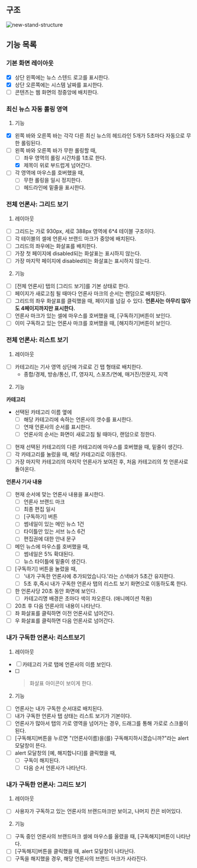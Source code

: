 ## 구조

![new-stand-structure](https://user-images.githubusercontent.com/96980857/230043837-46156db8-a817-4440-bf85-b000e9eb3525.png)

## 기능 목록

### 기본 화면 레이아웃

- [x] 상단 왼쪽에는 뉴스 스텐드 로고를 표시한다.
- [x] 상단 오른쪽에는 시스템 날짜를 표시한다.
- [ ] 콘텐츠는 웹 화면의 정중앙에 배치한다.

### 최신 뉴스 자동 롤링 영역

1. 기능

- [x] 왼쪽 바와 오른쪽 바는 각각 다른 최신 뉴스의 헤드라인 5개가 5초마다 자동으로 무한 롤링된다.
- [ ] 왼쪽 바와 오른쪽 바가 무한 롤링할 때,
  - [ ] 좌우 영역의 롤링 시간차를 1초로 한다.
  - [x] 제목이 위로 부드럽게 넘어간다.
- [ ] 각 영역에 마우스를 호버했을 때,
  - [ ] 무한 롤링을 일시 정지한다.
  - [ ] 헤드라인에 밑줄을 표시한다.

### 전체 언론사: 그리드 보기

1. 레이아웃

- [ ] 그리드는 가로 930px, 세로 388px 영역에 6\*4 테이블 구조이다.
- [ ] 각 테이블의 셀에 언론사 브랜드 마크가 중앙에 배치된다.
- [ ] 그리드의 좌우에는 화살표를 배치한다.
- [ ] 가장 첫 페이지에 disabled되는 화살표는 표시하지 않는다.
- [ ] 가장 마지막 페이지에 disabled되는 화살표는 표시하지 않는다.

2. 기능

- [ ] [전체 언론사] 탭의 [그리드 보기]를 기본 상태로 한다.
- [ ] 페이지가 새로고침 될 때마다 언론사 마크의 순서는 랜덤으로 배치된다.
- [ ] 그리드의 좌우 화살표를 클릭했을 때, 페이지를 넘길 수 있다.
      **언론사는 아무리 많아도 4페이지까지만 표시한다.**
- [ ] 언론사 마크가 있는 셀에 마우스를 호버했을 때, [구독하기]버튼이 보인다.
- [ ] 이미 구독하고 있는 언론사 마크를 호버했을 때, [해지하기]버튼이 보인다.

### 전체 언론사: 리스트 보기

1. 레이아웃

- [ ] 카테고리는 기사 영역 상단에 가로로 긴 탭 형태로 배치한다.
  - 종합/경제, 방송/통신, IT, 영자지, 스포츠/연예, 매거진/전문지, 지역

2. 기능

**카테고리**

- 선택된 카테고리 이름 옆에
  - [ ] 해당 카테고리에 속하는 언론사의 갯수를 표시한다.
  - [ ] 연재 언론사의 순서를 표시한다.
  - [ ] 언론사의 순서는 화면이 새로고침 될 때마다, 랜덤으로 정한다.
- [ ] 현재 선택된 카테고리의 다른 카테고리에 마우스를 호버했을 때, 밑줄이 생긴다.
- [ ] 각 카테고리를 눌렀을 때, 해당 카테고리로 이동한다.
- [ ] 가장 마지막 카테고리의 마지막 언론사가 보여진 후, 처음 카테고리의 첫 언론사로 돌아온다.

**언론사 기사 내용**

- [ ] 현재 순서에 맞는 언론사 내용을 표시한다.
  - [ ] 언론사 브랜드 마크
  - [ ] 최종 편집 일시
  - [ ] [구독하기] 버튼
  - [ ] 썸네일이 있는 메인 뉴스 1건
  - [ ] 타이틀만 있는 서브 뉴스 6건
  - [ ] 편집권에 대한 안내 문구
- [ ] 메인 뉴스에 마우스를 호버했을 때,
  - [ ] 썸네일은 5% 확대된다.
  - [ ] 뉴스 타이틀에 밑줄이 생긴다.
- [ ] [구독하기] 버튼을 눌렀을 때,
  - [ ] '내가 구독한 언론사에 추가되었습니다.'라는 스낵바가 5초간 유지한다.
  - [ ] 5초 후,즉시 내가 구독한 언론사 탭의 리스트 보기 화면으로 이동하도록 한다.
- [ ] 한 언론사당 20초 동안 화면에 보인다.
  - [ ] 카테고리명 배경은 초마다 색이 차오른다. (애니메이션 적용)
- [ ] 20초 후 다음 언론사의 내용이 나타난다.
- [ ] 좌 화살표를 클릭하면 이전 언론사로 넘어간다.
- [ ] 우 화살표를 클릭하면 다음 언론사로 넘어간다.

### 내가 구독한 언론사: 리스트보기

1. 레이아웃

- [ ] 카테고리 가로 탭에 언론사의 이름 보인다.
- [ ] > 화살표 아이콘이 보이게 한다.

2. 기능

- [ ] 언론사는 내가 구독한 순서대로 배치된다.
- [ ] 내가 구독한 언론사 탭 상태는 리스트 보기가 기본이다.
- [ ] 언론사가 많아서 탭의 가로 영역을 넘어가는 경우, 드래그를 통해 가로로 스크롤이 된다.
- [ ] [구독해지]버튼을 누르면 "(언론사이름)을(를) 구독해지하시겠습니까?"라는 alert 모달창이 뜬다.
- [ ] alert 모달창의 [예, 해지합니다]를 클릭했을 때,
  - [ ] 구독이 해지된다.
  - [ ] 다음 순서 언론사가 나타난다.

### 내가 구독한 언론사: 그리드 보기

1. 레이아웃

- [ ] 사용자가 구독하고 있는 언론사의 브랜드마크만 보이고, 나머지 칸은 비어있다.

2. 기능

- [ ] 구독 중인 언론사의 브랜드마크 셀에 마우스를 올렸을 때, [구독해지]버튼이 나타난다.
- [ ] [구독해지]버튼을 클릭했을 때, alert 모달창이 나타난다.
- [ ] 구독을 해지했을 경우, 해당 언론사의 브랜드 마크가 사라진다.
